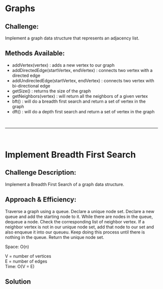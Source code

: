 # Graphs

<!-- Short summary or background information -->

## Challenge:

<!-- Description of the challenge -->

Implement a graph data structure that represents an adjacency list.

## Methods Available:

- addVertex(vertex) : adds a new vertex to our graph
- addDirectedEdge(startVertex, endVertex) : connects two vertex with a directed edge
- addUndirectedEdge(startVertex, endVertex) : connects two vertex with bi-directional edge
- getSize() : returns the size of the graph
- getNeighbors(vertex) : will return all the neighbors of a given vertex
- bft() : will do a breadth first search and return a set of vertex in the graph
- dft() : will do a depth first search and return a set of vertex in the graph

<br>
<hr>
<br>

# Implement Breadth First Search

<!-- Short summary or background information -->

## Challenge Description:

<!-- Description of the challenge -->

Implement a Breadth First Search of a graph data structure.

## Approach & Efficiency:

<!-- What approach did you take? Why? What is the Big O space/time for this approach? -->

Traverse a graph using a queue. Declare a unique node set. Declare a new queue and add the starting node to it. While there are nodes in the queue, dequeue a node. Check the corresponding list of neighbor vertex. If a neighbor vertex is not in our unique node set, add that node to our set and also enqueue it into our queueu. Keep doing this process until there is nothing in the queue. Return the unique node set.

Space: O(n)

V = number of vertices  
E = number of edges  
Time: O(V = E)

## Solution

<!-- Embedded whiteboard image -->
